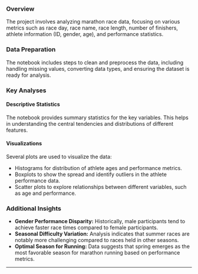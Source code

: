### Overview

The project involves analyzing marathon race data, focusing on various metrics such as race day, race name, race length, number of finishers, athlete information (ID, gender, age), and performance statistics.

### Data Preparation

The notebook includes steps to clean and preprocess the data, including handling missing values, converting data types, and ensuring the dataset is ready for analysis.

### Key Analyses

#### Descriptive Statistics

The notebook provides summary statistics for the key variables. This helps in understanding the central tendencies and distributions of different features.

#### Visualizations

Several plots are used to visualize the data:

- Histograms for distribution of athlete ages and performance metrics.
- Boxplots to show the spread and identify outliers in the athlete performance data.
- Scatter plots to explore relationships between different variables, such as age and performance.

### Additional Insights

- **Gender Performance Disparity:** Historically, male participants tend to achieve faster race times compared to female participants.
- **Seasonal Difficulty Variation:** Analysis indicates that summer races are notably more challenging compared to races held in other seasons.
- **Optimal Season for Running:** Data suggests that spring emerges as the most favorable season for marathon running based on performance metrics.

--- 
